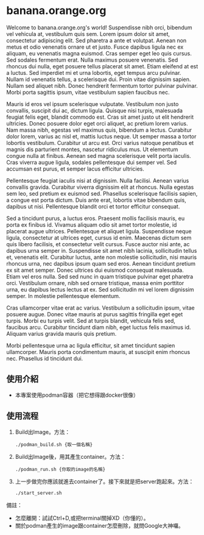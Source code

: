 # banana.orange.org
Welcome to banana.orange.org's world!
Suspendisse nibh orci, bibendum vel vehicula at, vestibulum quis sem. Lorem ipsum dolor sit amet, consectetur adipiscing elit. Sed pharetra a ante et volutpat. Aenean non metus et odio venenatis ornare ut et justo. Fusce dapibus ligula nec ex aliquam, eu venenatis magna euismod. Cras semper eget leo quis cursus. Sed sodales fermentum erat. Nulla maximus posuere venenatis. Sed rhoncus dui nulla, eget posuere tellus placerat sit amet. Etiam eleifend at est a luctus. Sed imperdiet mi et urna lobortis, eget tempus arcu pulvinar. Nullam id venenatis tellus, a scelerisque dui. Proin vitae dignissim sapien. Nullam sed aliquet nibh. Donec hendrerit fermentum tortor pulvinar pulvinar. Morbi porta sagittis ipsum, vitae vestibulum sapien faucibus nec.

Mauris id eros vel ipsum scelerisque vulputate. Vestibulum non justo convallis, suscipit dui ac, dictum ligula. Quisque nisi turpis, malesuada feugiat felis eget, blandit commodo est. Cras sit amet justo ut elit hendrerit ultricies. Donec posuere dolor eget orci aliquet, ac pretium lorem varius. Nam massa nibh, egestas vel maximus quis, bibendum a lectus. Curabitur dolor lorem, varius ac nisl et, mattis luctus neque. Ut semper massa a tortor lobortis vestibulum. Curabitur ut arcu est. Orci varius natoque penatibus et magnis dis parturient montes, nascetur ridiculus mus. Ut elementum congue nulla at finibus. Aenean sed magna scelerisque velit porta iaculis. Cras viverra augue ligula, sodales pellentesque dui semper vel. Sed accumsan est purus, et semper lacus efficitur ultricies.

Pellentesque feugiat iaculis nisi at dignissim. Nulla facilisi. Aenean varius convallis gravida. Curabitur viverra dignissim elit at rhoncus. Nulla egestas sem leo, sed pretium ex euismod sed. Phasellus scelerisque facilisis sapien, a congue est porta dictum. Duis ante erat, lobortis vitae bibendum quis, dapibus ut nisi. Pellentesque blandit orci et tortor efficitur consequat.

Sed a tincidunt purus, a luctus eros. Praesent mollis facilisis mauris, eu porta ex finibus id. Vivamus aliquam odio sit amet tortor molestie, id placerat augue ultrices. Pellentesque et aliquet ligula. Suspendisse neque ligula, consectetur at ultrices eget, cursus id enim. Maecenas dictum sem quis libero facilisis, et consectetur velit cursus. Fusce auctor nisi ante, ac dapibus urna semper in. Suspendisse sit amet nibh lacinia, sollicitudin tellus et, venenatis elit. Curabitur luctus, ante non molestie sollicitudin, nisi mauris rhoncus urna, nec dapibus ipsum quam sed eros. Aenean tincidunt pretium ex sit amet semper. Donec ultrices dui euismod consequat malesuada. Etiam vel eros nulla. Sed sed nunc in quam tristique pulvinar eget pharetra orci. Vestibulum ornare, nibh sed ornare tristique, massa enim porttitor urna, eu dapibus lectus lectus at ex. Sed sollicitudin mi vel lorem dignissim semper. In molestie pellentesque elementum.

Cras ullamcorper vitae erat ac varius. Vestibulum a sollicitudin ipsum, vitae posuere augue. Donec vitae mauris at purus sagittis fringilla eget eget turpis. Morbi eu turpis velit. Sed at turpis blandit, vehicula felis sed, faucibus arcu. Curabitur tincidunt diam nibh, eget luctus felis maximus id. Aliquam varius gravida mauris quis pretium.

Morbi pellentesque urna ac ligula efficitur, sit amet tincidunt sapien ullamcorper. Mauris porta condimentum mauris, at suscipit enim rhoncus nec. Phasellus id tincidunt dui.
## 使用介紹
- 本專案使用podman容器（把它想得跟docker很像）
## 使用流程
1. Build出Image。方法：
    ```
    ./podman_build.sh {取一個名稱}
    ```
2. Build出Image後，用其產生container。方法：
    ```
    ./podman_run.sh {你取的image的名稱}
    ```
3. 上一步做完你應該就進去container了。接下來就是把server跑起來。方法：
    ```
   ./start_server.sh
   ```
備註：
- 怎麼離開：試試Ctrl+D,或把terminal關掉XD（你懂的）。
- 關於podman產生的image跟container怎麼刪除，就問Google大神囉。
